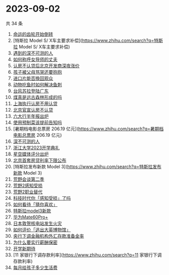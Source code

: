 # 2023-09-02

共 34 条

<!-- BEGIN -->
<!-- 最后更新时间 Sat Sep 02 2023 19:08:29 GMT+0800 (China Standard Time) -->

1. [命运的齿轮开始倒转](https://www.zhihu.com/search?q=命运的齿轮开始倒转)
1. [特斯拉 Model S/ X车主要求补偿](https://www.zhihu.com/search?q=特斯拉 Model
   S/ X车主要求补偿)
1. [遇到的深不可测的人](https://www.zhihu.com/search?q=遇到的深不可测的人)
1. [如何称呼女导师的丈夫](https://www.zhihu.com/search?q=如何称呼女导师的丈夫)
1. [认房不认贷后北京开发商深夜涨价](https://www.zhihu.com/search?q=认房不认贷后北京开发商深夜涨价)
1. [孩子被父母骂哭还要抱抱](https://www.zhihu.com/search?q=孩子被父母骂哭还要抱抱)
1. [进口片能否挽回观众](https://www.zhihu.com/search?q=进口片能否挽回观众)
1. [动物吃鱼时如何解决鱼刺](https://www.zhihu.com/search?q=动物吃鱼时如何解决鱼刺)
1. [台风苏拉登陆广东](https://www.zhihu.com/search?q=台风苏拉登陆广东)
1. [煤真是远古森林形成的吗](https://www.zhihu.com/search?q=煤真是远古森林形成的吗)
1. [上海执行认房不用认贷](https://www.zhihu.com/search?q=上海执行认房不用认贷)
1. [北京官宣认房不认贷](https://www.zhihu.com/search?q=北京官宣认房不认贷)
1. [六大行半年报出炉](https://www.zhihu.com/search?q=六大行半年报出炉)
1. [使用预制菜该提前告知吗](https://www.zhihu.com/search?q=使用预制菜该提前告知吗)
1. [暑期档电影总票房 206.19
   亿元](https://www.zhihu.com/search?q=暑期档电影总票房 206.19 亿元)
1. [深不可测的人](https://www.zhihu.com/search?q=深不可测的人)
1. [浙江大学2023开学典礼](https://www.zhihu.com/search?q=浙江大学2023开学典礼)
1. [星空媒体评分出炉](https://www.zhihu.com/search?q=星空媒体评分出炉)
1. [北京首套房贷利率下限公布](https://www.zhihu.com/search?q=北京首套房贷利率下限公布)
1. [特斯拉发布新款 Model 3](https://www.zhihu.com/search?q=特斯拉发布新款
   Model 3)
1. [荒野会谈第二季](https://www.zhihu.com/search?q=荒野会谈第二季)
1. [荒野2感知受损](https://www.zhihu.com/search?q=荒野2感知受损)
1. [荒野2职业替代](https://www.zhihu.com/search?q=荒野2职业替代)
1. [科技时代你「感知受损」了吗](https://www.zhihu.com/search?q=科技时代你「感知受损」了吗)
1. [如何看待「猜你喜欢」](https://www.zhihu.com/search?q=如何看待「猜你喜欢」)
1. [特斯拉model3新款](https://www.zhihu.com/search?q=特斯拉model3新款)
1. [华为Mate60Pro+](https://www.zhihu.com/search?q=华为Mate60Pro+)
1. [日本敦贺核电站发生火灾](https://www.zhihu.com/search?q=日本敦贺核电站发生火灾)
1. [如何评价「逃出大英博物馆」](https://www.zhihu.com/search?q=如何评价「逃出大英博物馆」)
1. [央行下调金融机构外汇存款准备金率](https://www.zhihu.com/search?q=央行下调金融机构外汇存款准备金率)
1. [为什么要实行薪酬保密](https://www.zhihu.com/search?q=为什么要实行薪酬保密)
1. [开学新期待](https://www.zhihu.com/search?q=开学新期待)
1. [11 家银行下调存款利率](https://www.zhihu.com/search?q=11 家银行下调存款利率)
1. [每月给孩子多少生活费](https://www.zhihu.com/search?q=每月给孩子多少生活费)

<!-- END -->
